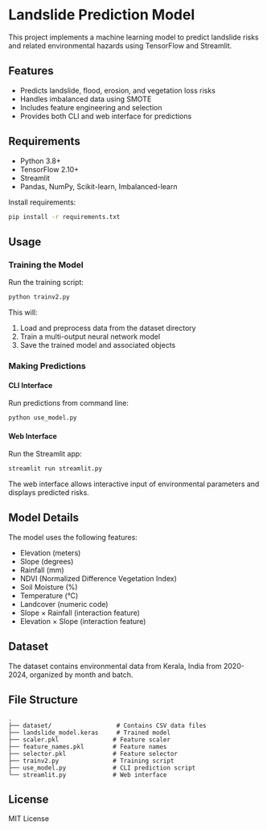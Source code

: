 # Landslide Prediction Model

This project implements a machine learning model to predict landslide risks and related environmental hazards using TensorFlow and Streamlit.

## Features
- Predicts landslide, flood, erosion, and vegetation loss risks
- Handles imbalanced data using SMOTE
- Includes feature engineering and selection
- Provides both CLI and web interface for predictions

## Requirements
- Python 3.8+
- TensorFlow 2.10+
- Streamlit
- Pandas, NumPy, Scikit-learn, Imbalanced-learn

Install requirements:
```bash
pip install -r requirements.txt
```

## Usage

### Training the Model
Run the training script:
```bash
python trainv2.py
```

This will:
1. Load and preprocess data from the dataset directory
2. Train a multi-output neural network model
3. Save the trained model and associated objects

### Making Predictions

#### CLI Interface
Run predictions from command line:
```bash
python use_model.py
```

#### Web Interface
Run the Streamlit app:
```bash
streamlit run streamlit.py
```

The web interface allows interactive input of environmental parameters and displays predicted risks.

## Model Details
The model uses the following features:
- Elevation (meters)
- Slope (degrees)
- Rainfall (mm)
- NDVI (Normalized Difference Vegetation Index)
- Soil Moisture (%)
- Temperature (°C)
- Landcover (numeric code)
- Slope × Rainfall (interaction feature)
- Elevation × Slope (interaction feature)

## Dataset
The dataset contains environmental data from Kerala, India from 2020-2024, organized by month and batch.

## File Structure
```
.
├── dataset/                  # Contains CSV data files
├── landslide_model.keras     # Trained model
├── scaler.pkl               # Feature scaler
├── feature_names.pkl        # Feature names
├── selector.pkl             # Feature selector
├── trainv2.py               # Training script
├── use_model.py             # CLI prediction script
└── streamlit.py             # Web interface
```

## License
MIT License
